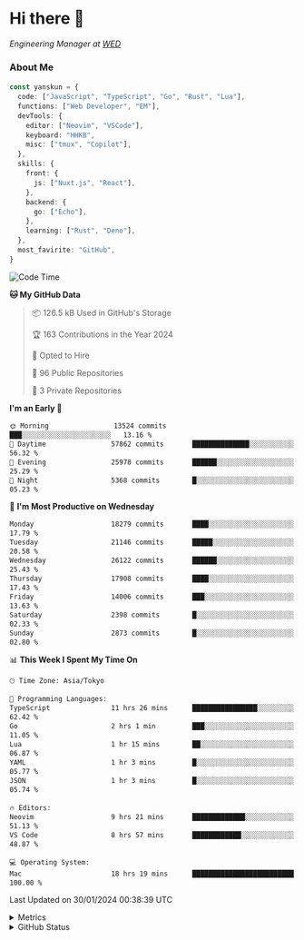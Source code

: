 # Hi there&nbsp;:wave:

<!-- ![Alt text](https://spotify-recently-played-readme.vercel.app/api?user=31kynbuubkiu3r4qh4hjuaglhfay) -->

_Engineering Manager at [WED](https://github.com/wedinc)_

### About Me

```ts
const yanskun = {
  code: ["JavaScript", "TypeScript", "Go", "Rust", "Lua"],
  functions: ["Web Developer", "EM"],
  devTools: {
    editor: ["Neovim", "VSCode"],
    keyboard: "HHKB",
    misc: ["tmux", "Copilot"],
  },
  skills: {
    front: {
      js: ["Nuxt.js", "React"],
    },
    backend: {
      go: ["Echo"],
    },
    learning: ["Rust", "Deno"],
  },
  most_favirite: "GitHub",
}
```

<!--START_SECTION:waka-->
![Code Time](http://img.shields.io/badge/Code%20Time-674%20hrs%2019%20mins-blue)

**🐱 My GitHub Data** 

> 📦 126.5 kB Used in GitHub's Storage 
 > 
> 🏆 163 Contributions in the Year 2024
 > 
> 💼 Opted to Hire
 > 
> 📜 96 Public Repositories 
 > 
> 🔑 3 Private Repositories 
 > 
**I'm an Early 🐤** 

```text
🌞 Morning                13524 commits       ███░░░░░░░░░░░░░░░░░░░░░░   13.16 % 
🌆 Daytime                57862 commits       ██████████████░░░░░░░░░░░   56.32 % 
🌃 Evening                25978 commits       ██████░░░░░░░░░░░░░░░░░░░   25.29 % 
🌙 Night                  5368 commits        █░░░░░░░░░░░░░░░░░░░░░░░░   05.23 % 
```
📅 **I'm Most Productive on Wednesday** 

```text
Monday                   18279 commits       ████░░░░░░░░░░░░░░░░░░░░░   17.79 % 
Tuesday                  21146 commits       █████░░░░░░░░░░░░░░░░░░░░   20.58 % 
Wednesday                26122 commits       ██████░░░░░░░░░░░░░░░░░░░   25.43 % 
Thursday                 17908 commits       ████░░░░░░░░░░░░░░░░░░░░░   17.43 % 
Friday                   14006 commits       ███░░░░░░░░░░░░░░░░░░░░░░   13.63 % 
Saturday                 2398 commits        █░░░░░░░░░░░░░░░░░░░░░░░░   02.33 % 
Sunday                   2873 commits        █░░░░░░░░░░░░░░░░░░░░░░░░   02.80 % 
```


📊 **This Week I Spent My Time On** 

```text
🕑︎ Time Zone: Asia/Tokyo

💬 Programming Languages: 
TypeScript               11 hrs 26 mins      ████████████████░░░░░░░░░   62.42 % 
Go                       2 hrs 1 min         ███░░░░░░░░░░░░░░░░░░░░░░   11.05 % 
Lua                      1 hr 15 mins        ██░░░░░░░░░░░░░░░░░░░░░░░   06.87 % 
YAML                     1 hr 3 mins         █░░░░░░░░░░░░░░░░░░░░░░░░   05.77 % 
JSON                     1 hr 3 mins         █░░░░░░░░░░░░░░░░░░░░░░░░   05.74 % 

🔥 Editors: 
Neovim                   9 hrs 21 mins       █████████████░░░░░░░░░░░░   51.13 % 
VS Code                  8 hrs 57 mins       ████████████░░░░░░░░░░░░░   48.87 % 

💻 Operating System: 
Mac                      18 hrs 19 mins      █████████████████████████   100.00 % 
```


 Last Updated on 30/01/2024 00:38:39 UTC
<!--END_SECTION:waka-->

<details>
  <summary>Metrics</summary>
  <img src="https://github.com/yanskun/yanskun/blob/main/github-metrics.svg" alt="Metrics">
</details>

<details>
  <summary>GitHub Status</summary>
  <picture>
    <source media="(prefers-color-scheme: dark)" srcset="https://raw.githubusercontent.com/yanskun/yanskun/master/profile-summary-card-output/nord_dark/0-profile-details.svg">
   <img src="https://raw.githubusercontent.com/yanskun/yanskun/master/profile-summary-card-output/default/0-profile-details.svg">
  </picture>
  <br>
  <picture>
    <source media="(prefers-color-scheme: dark)" srcset="https://raw.githubusercontent.com/yanskun/yanskun/master/profile-summary-card-output/nord_dark/1-repos-per-language.svg">
   <img src="https://raw.githubusercontent.com/yanskun/yanskun/master/profile-summary-card-output/default/1-repos-per-language.svg">
  </picture>
  <picture>
    <source media="(prefers-color-scheme: dark)" srcset="https://raw.githubusercontent.com/yanskun/yanskun/master/profile-summary-card-output/nord_dark/2-most-commit-language.svg">
   <img src="https://raw.githubusercontent.com/yanskun/yanskun/master/profile-summary-card-output/default/2-most-commit-language.svg">
  </picture>
  <br>
  <picture>
    <source media="(prefers-color-scheme: dark)" srcset="https://raw.githubusercontent.com/yanskun/yanskun/master/profile-summary-card-output/nord_dark/3-stats.svg">
   <img src="https://raw.githubusercontent.com/yanskun/yanskun/master/profile-summary-card-output/default/3-stats.svg">
  </picture>
  <picture>
    <source media="(prefers-color-scheme: dark)" srcset="https://raw.githubusercontent.com/yanskun/yanskun/master/profile-summary-card-output/nord_dark/4-productive-time.svg">
   <img src="https://raw.githubusercontent.com/yanskun/yanskun/master/profile-summary-card-output/default/4-productive-time.svg">
  </picture>
</details>
